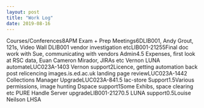 ```yaml
---
layout: post
title: "Work Log"
date: 2019-08-16
---
```

<tr><td>Courses/Conferences</td><td></td><td>8</td><td>APM Exam + Prep</td></tr>
<tr><td>Meetings</td><td></td><td>6</td><td>DLIB001, Andy Grout, 121s, Video Wall</td></tr>
<tr><td>DLIB001 vendor investigation etc</td><td>LIB001-2125</td><td>5</td><td>Final doc work with Sue, communicating with vendors</td></tr>
<tr><td>Admin</td><td></td><td>4.5</td><td> Expenses, first look at RSC data, Euan Cameron Mirador, JIRAs etc</td></tr>
<tr><td>Vernon  LUNA automate</td><td>LUC023A-140</td><td>3</td><td></td></tr>
<tr><td>Vernon support</td><td></td><td>2</td><td>Licence, getting automation back post relicencing</td></tr>
<tr><td>images.is.ed.ac.uk landing page review</td><td>LUC023A-144</td><td>2</td><td></td></tr>
<tr><td>Collections Manager Upgrade</td><td>LUC023A-84</td><td>1.5</td><td></td></tr>
<tr><td>lac-store Support</td><td></td><td>1.5</td><td>Various permissions, image hunting</td></tr>
<tr><td>Dspace support</td><td></td><td>1</td><td>Some Exhibs, space clearing etc</td></tr>
<tr><td>PURE Handle Server upgrade</td><td>LIB001-2127</td><td>0.5</td><td></td></tr>
<tr><td>LUNA support</td><td></td><td>0.5</td><td>Louise Neilson LHSA</td></tr>
